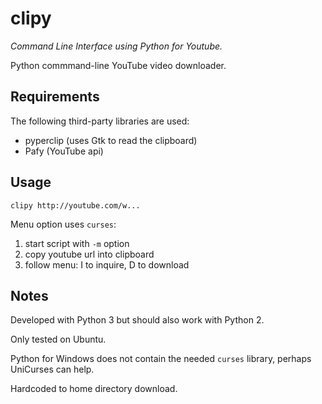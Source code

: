 clipy
=====

_Command Line Interface using Python for Youtube._

Python commmand-line YouTube video downloader.

Requirements
------------

The following third-party libraries are used:

* pyperclip (uses Gtk to read the clipboard)
* Pafy (YouTube api)

Usage
-----

`clipy http://youtube.com/w...`

Menu option uses `curses`:

1. start script with `-m` option
2. copy youtube url into clipboard
3. follow menu: I to inquire, D to download

Notes
-----

Developed with Python 3 but should also work with Python 2.

Only tested on Ubuntu.

Python for Windows does not contain the needed `curses` library, perhaps
UniCurses can help.

Hardcoded to home directory download.
